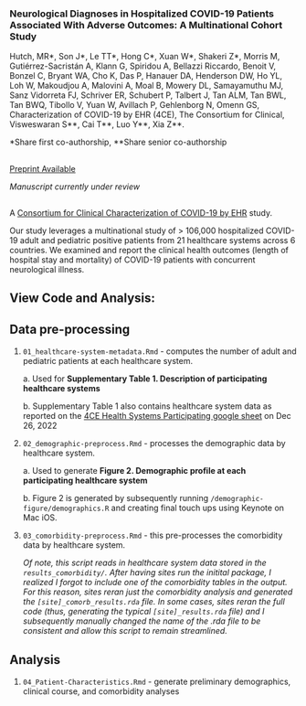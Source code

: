 ### Neurological Diagnoses in Hospitalized COVID-19 Patients Associated With Adverse Outcomes: A Multinational Cohort Study

Hutch, MR*, Son J*, Le TT*, Hong C*, Xuan W*, Shakeri Z*, Morris M, Gutiérrez-Sacristán A, Klann G, Spiridou A, Bellazzi Riccardo, Benoit V, Bonzel C, Bryant WA, Cho K, Das P, Hanauer DA, Henderson DW, Ho YL, Loh W, Makoudjou A, Malovini A, Moal B, Mowery DL, Samayamuthu MJ, Sanz Vidorreta FJ, Schriver ER, Schubert P, Talbert J, Tan ALM, Tan BWL, Tan BWQ, Tibollo V, Yuan W, Avillach P, Gehlenborg N, Omenn GS, Characterization of COVID-19 by EHR (4CE), The Consortium for Clinical, Visweswaran S**, Cai T**, Luo Y**, Xia Z**.

*Share first co-authorship, **Share senior co-authorship

##

[Preprint Available](https://papers.ssrn.com/sol3/papers.cfm?abstract_id=4057133)

*Manuscript currently under review*

##

A [Consortium for Clinical Characterization of COVID-19 by EHR](https://covidclinical.net/) study.

Our study leverages a multinational study of > 106,000 hospitalized COVID-19 adult and pediatric positive patients from 21 healthcare systems across 6 countries. We examined and report the clinical health outcomes (length of hospital stay and mortality) of COVID-19 patients with concurrent neurological illness. 

## 

## **View Code and Analysis:**

## 

## **Data pre-processing**

1.  `01_healthcare-system-metadata.Rmd` - computes the number of adult and pediatric patients at each healthcare system.

    a\. Used for **Supplementary Table 1. Description of participating healthcare systems**

    b\. Supplementary Table 1 also contains healthcare system data as reported on the [4CE Health Systems Participating google sheet](https://docs.google.com/spreadsheets/d/1Xl9juDBXt86P3xQtsoTaBl2zPl1BIiAG9DI3Rotyqp8/edit#gid=212461777) on Dec 26, 2022

2.  `02_demographic-preprocess.Rmd` - processes the demographic data by healthcare system.

    a\. Used to generate **Figure 2. Demographic profile at each participating healthcare system**

    b\. Figure 2 is generated by subsequently running `/demographic-figure/demographics.R` and creating final touch ups using Keynote on Mac iOS.

3.  `03_comorbidity-preprocess.Rmd` - this pre-processes the comorbidity data by healthcare system.

    *Of note, this script reads in healthcare system data stored in the `results_comorbidity/`. After having sites run the initital package, I realized I forgot to include one of the comorbidity tables in the output. For this reason, sites reran just the comorbidity analysis and generated the `[site]_comorb_results.rda` file. In some cases, sites reran the full code (thus, generating the typical `[site]_results.rda` file) and I subsequently manually changed the name of the .rda file to be consistent and allow this script to remain streamlined.*

## **Analysis**

1.  `04_Patient-Characteristics.Rmd` - generate preliminary demographics, clinical course, and comorbidity analyses
